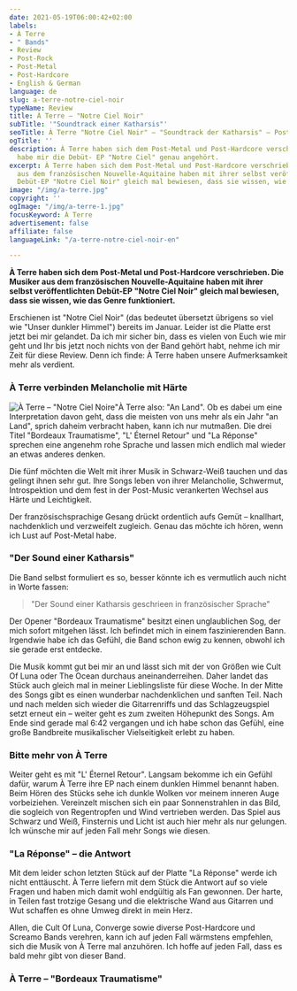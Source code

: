 ```yaml
---
date: 2021-05-19T06:00:42+02:00
labels:
- À Terre
- " Bands"
- Review
- Post-Rock
- Post-Metal
- Post-Hardcore
- English & German
language: de
slug: a-terre-notre-ciel-noir
typeName: Review
title: À Terre – "Notre Ciel Noir"
subTitle: '"Soundtrack einer Katharsis"'
seoTitle: À Terre "Notre Ciel Noir" – "Soundtrack der Katharsis" – Post-Metal Review
ogTitle: ''
description: À Terre haben sich dem Post-Metal und Post-Hardcore verschrieben. Ich
  habe mir die Debüt- EP "Notre Ciel" genau angehört.
excerpt: À Terre haben sich dem Post-Metal und Post-Hardcore verschrieben. Die Musiker
  aus dem französischen Nouvelle-Aquitaine haben mit ihrer selbst veröffentlichten
  Debüt-EP "Notre Ciel Noir" gleich mal bewiesen, dass sie wissen, wie das Genre funktioniert.
image: "/img/a-terre.jpg"
copyright: ''
ogImage: "/img/a-terre-1.jpg"
focusKeyword: À Terre
advertisement: false
affiliate: false
languageLink: "/a-terre-notre-ciel-noir-en"

---
```

**À Terre haben sich dem Post-Metal und Post-Hardcore verschrieben. Die Musiker aus dem französischen Nouvelle-Aquitaine haben mit ihrer selbst veröffentlichten Debüt-EP "Notre Ciel Noir" gleich mal bewiesen, dass sie wissen, wie das Genre funktioniert.**

Erschienen ist "Notre Ciel Noir" (das bedeutet übersetzt übrigens so viel wie "Unser dunkler Himmel") bereits im Januar. Leider ist die Platte erst jetzt bei mir gelandet. Da ich mir sicher bin, dass es vielen von Euch wie mir geht und Ihr bis jetzt noch nichts von der Band gehört habt, nehme ich mir Zeit für diese Review. Denn ich finde: À Terre haben unsere Aufmerksamkeit mehr als verdient.

### À Terre verbinden Melancholie mit Härte

![À Terre – "Notre Ciel Noire"](/img/a-terre-notre-ciel-noir.jpeg 'À Terre – "Notre Ciel Noire"')À Terre also: "An Land". Ob es dabei um eine Interpretation davon geht, dass die meisten von uns mehr als ein Jahr "an Land", sprich daheim verbracht haben, kann ich nur mutmaßen. Die drei Titel "Bordeaux Traumatisme", "L' Éternel Retour" und "La Réponse" sprechen eine angenehm rohe Sprache und lassen mich endlich mal wieder an etwas anderes denken.

Die fünf möchten die Welt mit ihrer Musik in Schwarz-Weiß tauchen und das gelingt ihnen sehr gut. Ihre Songs leben von ihrer Melancholie, Schwermut, Introspektion und dem fest in der Post-Music verankerten Wechsel aus Härte und Leichtigkeit.

Der französischsprachige Gesang drückt ordentlich aufs Gemüt – knallhart, nachdenklich und verzweifelt zugleich. Genau das möchte ich hören, wenn ich Lust auf Post-Metal habe.

### "Der Sound einer Katharsis"

Die Band selbst formuliert es so, besser könnte ich es vermutlich auch nicht in Worte fassen:

> "Der Sound einer Katharsis geschrieen in französischer Sprache"

Der Opener "Bordeaux Traumatisme" besitzt einen unglaublichen Sog, der mich sofort mitgehen lässt. Ich befindet mich in einem faszinierenden Bann. Irgendwie habe ich das Gefühl, die Band schon ewig zu kennen, obwohl ich sie gerade erst entdecke.

Die Musik kommt gut bei mir an und lässt sich mit der von Größen wie Cult Of Luna oder The Ocean durchaus aneinanderreihen. Daher landet das Stück auch gleich mal in meiner Lieblingsliste für diese Woche. In der Mitte des Songs gibt es einen wunderbar nachdenklichen und sanften Teil. Nach und nach melden sich wieder die Gitarrenriffs und das Schlagzeugspiel setzt erneut ein – weiter geht es zum zweiten Höhepunkt des Songs. Am Ende sind gerade mal 6:42 vergangen und ich habe schon das Gefühl, eine große Bandbreite musikalischer Vielseitigkeit erlebt zu haben.

### Bitte mehr von À Terre

Weiter geht es mit "L' Éternel Retour". Langsam bekomme ich ein Gefühl dafür, warum À Terre ihre EP nach einem dunklen Himmel benannt haben. Beim Hören des Stücks sehe ich dunkle Wolken vor meinem inneren Auge vorbeiziehen. Vereinzelt mischen sich ein paar Sonnenstrahlen in das Bild, die sogleich von Regentropfen und Wind vertrieben werden. Das Spiel aus Schwarz und Weiß, Finsternis und Licht ist auch hier mehr als nur gelungen. Ich wünsche mir auf jeden Fall mehr Songs wie diesen.

### "La Réponse" – die Antwort

Mit dem leider schon letzten Stück auf der Platte "La Réponse" werde ich nicht enttäuscht. À Terre liefern mit dem Stück die Antwort auf so viele Fragen und haben mich damit wohl endgültig als Fan gewonnen. Der harte, in Teilen fast trotzige Gesang und die elektrische Wand aus Gitarren und Wut schaffen es ohne Umweg direkt in mein Herz.

Allen, die Cult Of Luna, Converge sowie diverse Post-Hardcore und Screamo Bands verehren, kann ich auf jeden Fall wärmstens empfehlen, sich die Musik von À Terre mal anzuhören. Ich hoffe auf jeden Fall, dass es bald mehr gibt von dieser Band.

### À Terre – "Bordeaux Traumatisme"

<YouTube id="0K4K_OiRhzE" />